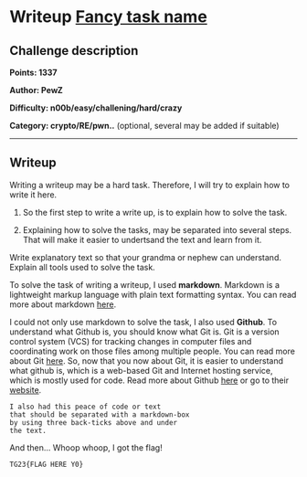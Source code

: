 # Writeup [Fancy task name](./README.md)

## Challenge description

**Points: 1337**

**Author: PewZ**

**Difficulty: n00b/easy/challening/hard/crazy**

**Category: crypto/RE/pwn..** (optional, several may be added if suitable)

---

## Writeup

Writing a writeup may be a hard task. Therefore, I will try to explain how to write it here.

1. So the first step to write a write up, is to explain how to solve the task.

2. Explaining how to solve the tasks, may be separated into several steps. That will make it easier to undertsand the text and learn from it.

Write explanatory text so that your grandma or nephew can understand. Explain all tools used to solve the task.

To solve the task of writing a writeup, I used **markdown**.
Markdown is a lightweight markup language with plain text formatting syntax.
You can read more about markdown [here](https://en.wikipedia.org/wiki/Markdown).

I could not only use markdown to solve the task, I also used **Github**.
To understand what Github is, you should know what Git is.
Git is a version control system (VCS) for tracking changes in computer
files and coordinating work on those files among multiple people.
You can read more about Git [here](https://en.wikipedia.org/wiki/Git).
So, now that you now about Git, it is easier to understand what github is,
which is a web-based Git and Internet hosting service, which is mostly used for code.
Read more about Github [here](https://en.wikipedia.org/wiki/GitHub) or go to their [website](https://github.com).


```
I also had this peace of code or text
that should be separated with a markdown-box
by using three back-ticks above and under
the text.
```

And then... Whoop whoop, I got the flag!

```
TG23{FLAG HERE Y0}
```
